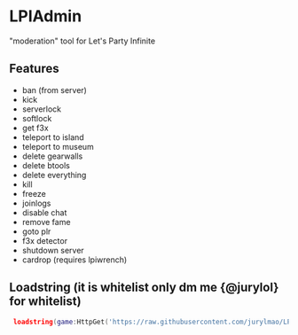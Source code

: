 # LPIAdmin
"moderation" tool for Let's Party Infinite

## Features
- ban (from server)
- kick
- serverlock
- softlock
- get f3x
- teleport to island
- teleport to museum
- delete gearwalls
- delete btools
- delete everything
- kill
- freeze
- joinlogs
- disable chat
- remove fame
- goto plr
- f3x detector
- shutdown server
- cardrop (requires lpiwrench)

## Loadstring (it is whitelist only dm me {@jurylol} for whitelist)
```lua
 loadstring(game:HttpGet('https://raw.githubusercontent.com/jurylmao/LPIAdmin/refs/heads/main/Script.lua'))()
```
